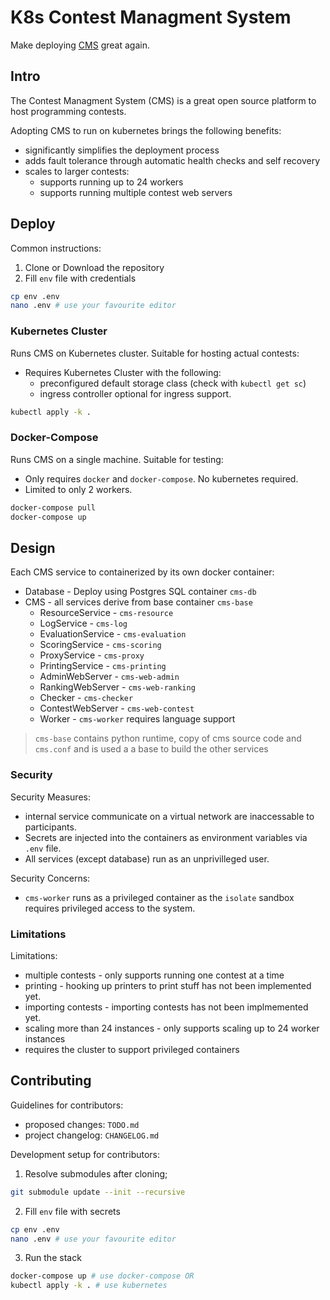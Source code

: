 # K8s Contest Managment System
Make deploying [CMS](https://github.com/cms-dev/cms) great again.

## Intro
The Contest Managment System (CMS) is a great open source platform to host programming contests. 

Adopting CMS to run on kubernetes brings the following benefits:
- significantly simplifies the deployment process
- adds fault tolerance through automatic health checks and self recovery
- scales to larger contests:
    - supports running up to 24 workers
    - supports running multiple contest web servers

## Deploy

Common instructions:
1. Clone or Download the repository
2. Fill `env` file with credentials
```sh
cp env .env
nano .env # use your favourite editor
```

### Kubernetes Cluster
Runs CMS on Kubernetes cluster. Suitable for hosting actual contests:
- Requires Kubernetes Cluster with the following:
    - preconfigured default storage class (check with `kubectl get sc`)
    - ingress controller optional for ingress support.
```sh
kubectl apply -k .
```

### Docker-Compose
Runs CMS on a single machine. Suitable for testing:
- Only requires `docker` and `docker-compose`. No kubernetes required.
- Limited to only 2 workers.
```sh
docker-compose pull 
docker-compose up 
```

## Design
Each CMS service to containerized by its own docker container:
- Database - Deploy using Postgres SQL container `cms-db`
- CMS - all services derive from base container `cms-base`
    - ResourceService - `cms-resource`
    - LogService - `cms-log`
    - EvaluationService - `cms-evaluation`
    - ScoringService - `cms-scoring`
    - ProxyService - `cms-proxy`
    - PrintingService - `cms-printing`
    - AdminWebServer - `cms-web-admin`
    - RankingWebServer - `cms-web-ranking`
    - Checker - `cms-checker`
    - ContestWebServer - `cms-web-contest`
    - Worker - `cms-worker` requires language support

> `cms-base` contains python runtime, copy of cms source code and `cms.conf`
>  and is used a a base to build the other services

### Security
Security Measures:
- internal service communicate on a virtual network are inaccessable to participants.
- Secrets are injected into the containers as environment variables via `.env` file.
- All services (except database) run as an unprivilleged user.

Security Concerns:
- `cms-worker` runs as a privileged container as the `isolate` sandbox requires 
    privileged access to the system.

### Limitations
Limitations:
- multiple contests - only supports running one contest at a time
- printing - hooking up printers to print stuff has not been implemented yet.
- importing contests - importing contests has not been  implmemented yet.
- scaling more than 24 instances - only supports scaling up to  24 worker instances
- requires the cluster to support privileged containers

## Contributing
Guidelines for contributors:
- proposed changes: `TODO.md`
- project changelog: `CHANGELOG.md`

Development setup for contributors:
1. Resolve submodules after cloning;
```sh
git submodule update --init --recursive
```
2. Fill `env` file with secrets
```sh
cp env .env
nano .env # use your favourite editor
```
3. Run the stack
```sh
docker-compose up # use docker-compose OR
kubectl apply -k . # use kubernetes
```
